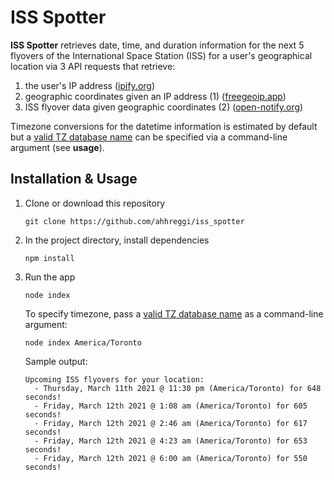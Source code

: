 # ISS Spotter

**ISS Spotter** retrieves date, time, and duration information for the next 5 flyovers of the International Space Station (ISS) for a user's geographical location via 3 API requests that retrieve:
1. the user's IP address ([ipify.org](https://www.ipify.org/))
2. geographic coordinates given an IP address (1) ([freegeoip.app](https://freegeoip.app))
3. ISS flyover data given geographic coordinates (2) ([open-notify.org](http://open-notify.org/))

Timezone conversions for the datetime information is estimated by default but a [valid TZ database name](https://en.wikipedia.org/wiki/List_of_tz_database_time_zones) can be specified via a command-line argument (see **usage**).

## Installation & Usage
1. Clone or download this repository
    ```
    git clone https://github.com/ahhreggi/iss_spotter
    ```
2. In the project directory, install dependencies
    ```
   npm install
    ```
3. Run the app
    ```
    node index
    ```
    To specify timezone, pass a [valid TZ database name](https://en.wikipedia.org/wiki/List_of_tz_database_time_zones) as a command-line argument:
    ```
    node index America/Toronto
    ```

    Sample output:
    ```
    Upcoming ISS flyovers for your location:
      - Thursday, March 11th 2021 @ 11:30 pm (America/Toronto) for 648 seconds!
      - Friday, March 12th 2021 @ 1:08 am (America/Toronto) for 605 seconds!
      - Friday, March 12th 2021 @ 2:46 am (America/Toronto) for 617 seconds!
      - Friday, March 12th 2021 @ 4:23 am (America/Toronto) for 653 seconds!
      - Friday, March 12th 2021 @ 6:00 am (America/Toronto) for 550 seconds!
    ```